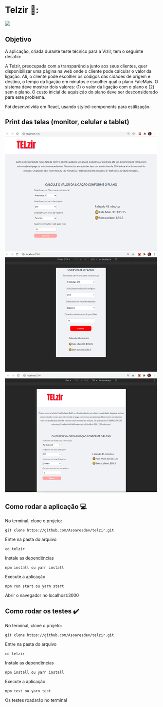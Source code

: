 # Telzir 📱: 

<img src="https://img.shields.io/static/v1?label=React.js&message=framework&color=blue&style=plastic&logo=REACT"/> 

## Objetivo

A aplicação, criada durante teste técnico para a Vizir, tem o seguinte desafio:

A Telzir, preocupada com a transparência junto aos seus clientes, quer disponibilizar uma
página na web onde o cliente pode calcular o valor da ligação. Ali, o cliente pode escolher os
códigos das cidades de origem e destino, o tempo da ligação em minutos e escolher qual o
plano FaleMais. O sistema deve mostrar dois valores: (1) o valor da ligação com o plano e (2)
sem o plano. O custo inicial de aquisição do plano deve ser desconsiderado para este
problema.

Foi desenvolvida em React, usando styled-components para estilização.


## Print das telas (monitor, celular e tablet)


<img src="https://github.com/Asoaresdev/telzir/blob/main/imagens_readme/Captura%20de%20tela%202021-05-04%20080443.png" width="500">

<img src="https://github.com/Asoaresdev/telzir/blob/main/imagens_readme/Captura%20de%20tela%202021-05-04%20080531.png" width="500">

<img src="https://github.com/Asoaresdev/telzir/blob/main/imagens_readme/Captura%20de%20tela%202021-05-04%20080604.png" width="500">



## Como rodar a aplicação :computer:
No terminal, clone o projeto:
```
git clone https://github.com/Asoaresdev/telzir.git
```
Entre na pasta do arquivo
```
cd telzir
```
Instale as dependências
```
npm install ou yarn install
```
Execute a aplicação
```
npm run start ou yarn start
```
Abrir o navegador no localhost:3000


## Como rodar os testes ✔️
No terminal, clone o projeto:
```
git clone https://github.com/Asoaresdev/telzir.git
```
Entre na pasta do arquivo
```
cd telzir
```
Instale as dependências
```
npm install ou yarn install
```
Execute a aplicação
```
npm test ou yarn test
```
Os testes roadarão no terminal


